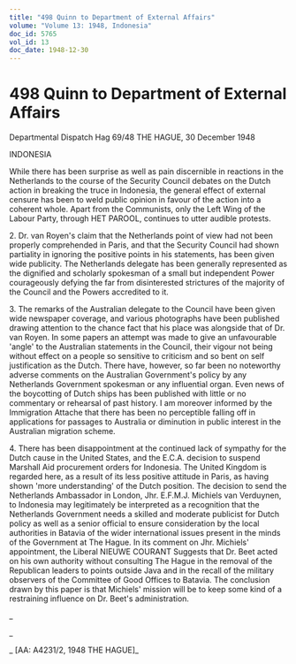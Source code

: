 ```yaml
---
title: "498 Quinn to Department of External Affairs"
volume: "Volume 13: 1948, Indonesia"
doc_id: 5765
vol_id: 13
doc_date: 1948-12-30
---
```


# 498 Quinn to Department of External Affairs

Departmental Dispatch Hag 69/48 THE HAGUE, 30 December 1948

INDONESIA

While there has been surprise as well as pain discernible in reactions in the Netherlands to the course of the Security Council debates on the Dutch action in breaking the truce in Indonesia, the general effect of external censure has been to weld public opinion in favour of the action into a coherent whole. Apart from the Communists, only the Left Wing of the Labour Party, through HET PAROOL, continues to utter audible protests.

2\. Dr. van Royen's claim that the Netherlands point of view had not been properly comprehended in Paris, and that the Security Council had shown partiality in ignoring the positive points in his statements, has been given wide publicity. The Netherlands delegate has been generally represented as the dignified and scholarly spokesman of a small but independent Power courageously defying the far from disinterested strictures of the majority of the Council and the Powers accredited to it.

3\. The remarks of the Australian delegate to the Council have been given wide newspaper coverage, and various photographs have been published drawing attention to the chance fact that his place was alongside that of Dr. van Royen. In some papers an attempt was made to give an unfavourable 'angle' to the Australian statements in the Council, their vigour not being without effect on a people so sensitive to criticism and so bent on self justification as the Dutch. There have, however, so far been no noteworthy adverse comments on the Australian Government's policy by any Netherlands Government spokesman or any influential organ. Even news of the boycotting of Dutch ships has been published with little or no commentary or rehearsal of past history. I am moreover informed by the Immigration Attache that there has been no perceptible falling off in applications for passages to Australia or diminution in public interest in the Australian migration scheme.

4\. There has been disappointment at the continued lack of sympathy for the Dutch cause in the United States, and the E.C.A. decision to suspend Marshall Aid procurement orders for Indonesia. The United Kingdom is regarded here, as a result of its less positive attitude in Paris, as having shown 'more understanding' of the Dutch position. The decision to send the Netherlands Ambassador in London, Jhr. E.F.M.J. Michiels van Verduynen, to Indonesia may legitimately be interpreted as a recognition that the Netherlands Government needs a skilled and moderate publicist for Dutch policy as well as a senior official to ensure consideration by the local authorities in Batavia of the wider international issues present in the minds of the Government at The Hague. In its comment on Jhr. Michiels' appointment, the Liberal NIEUWE COURANT Suggests that Dr. Beet acted on his own authority without consulting The Hague in the removal of the Republican leaders to points outside Java and in the recall of the military observers of the Committee of Good Offices to Batavia. The conclusion drawn by this paper is that Michiels' mission will be to keep some kind of a restraining influence on Dr. Beet's administration.

_

_

_ [AA: A4231/2, 1948 THE HAGUE]_
